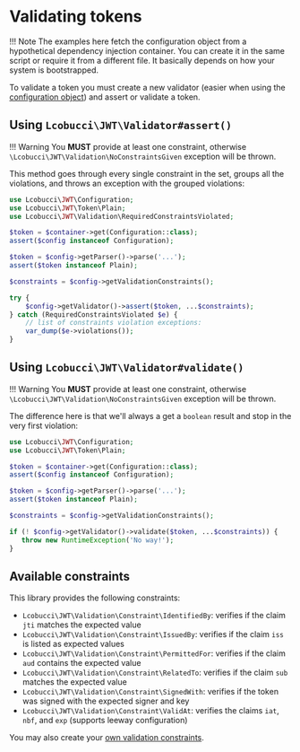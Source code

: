 # Validating tokens

!!! Note
    The examples here fetch the configuration object from a hypothetical dependency injection container.
    You can create it in the same script or require it from a different file. It basically depends on how your system is bootstrapped.

To validate a token you must create a new validator (easier when using the [configuration object](configuration.md)) and assert or validate a token.

## Using `Lcobucci\JWT\Validator#assert()`

!!! Warning
    You **MUST** provide at least one constraint, otherwise `\Lcobucci\JWT\Validation\NoConstraintsGiven` exception will be thrown.

This method goes through every single constraint in the set, groups all the violations, and throws an exception with the grouped violations:

```php
use Lcobucci\JWT\Configuration;
use Lcobucci\JWT\Token\Plain;
use Lcobucci\JWT\Validation\RequiredConstraintsViolated;

$token = $container->get(Configuration::class);
assert($config instanceof Configuration);

$token = $config->getParser()->parse('...');
assert($token instanceof Plain);

$constraints = $config->getValidationConstraints();

try {
    $config->getValidator()->assert($token, ...$constraints);
} catch (RequiredConstraintsViolated $e) {
    // list of constraints violation exceptions:
    var_dump($e->violations());
}
```

## Using `Lcobucci\JWT\Validator#validate()`

!!! Warning
    You **MUST** provide at least one constraint, otherwise `\Lcobucci\JWT\Validation\NoConstraintsGiven` exception will be thrown.

The difference here is that we'll always a get a `boolean` result and stop in the very first violation:

```php
use Lcobucci\JWT\Configuration;
use Lcobucci\JWT\Token\Plain;

$token = $container->get(Configuration::class);
assert($config instanceof Configuration);

$token = $config->getParser()->parse('...');
assert($token instanceof Plain);

$constraints = $config->getValidationConstraints();

if (! $config->getValidator()->validate($token, ...$constraints)) {
   throw new RuntimeException('No way!');
}
```

## Available constraints

This library provides the following constraints:

* `Lcobucci\JWT\Validation\Constraint\IdentifiedBy`: verifies if the claim `jti` matches the expected value
* `Lcobucci\JWT\Validation\Constraint\IssuedBy`: verifies if the claim `iss` is listed as expected values
* `Lcobucci\JWT\Validation\Constraint\PermittedFor`: verifies if the claim `aud` contains the expected value
* `Lcobucci\JWT\Validation\Constraint\RelatedTo`: verifies if the claim `sub` matches the expected value
* `Lcobucci\JWT\Validation\Constraint\SignedWith`: verifies if the token was signed with the expected signer and key
* `Lcobucci\JWT\Validation\Constraint\ValidAt`: verifies the claims `iat`, `nbf`, and `exp` (supports leeway configuration)

You may also create your [own validation constraints](extending-the-library.md#validation-constraints).
